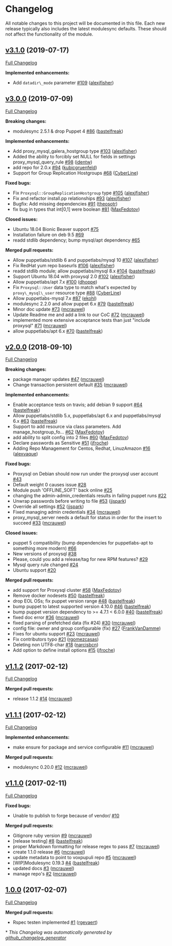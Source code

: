 # Changelog

All notable changes to this project will be documented in this file.
Each new release typically also includes the latest modulesync defaults.
These should not affect the functionality of the module.

## [v3.1.0](https://github.com/voxpupuli/puppet-proxysql/tree/v3.1.0) (2019-07-17)

[Full Changelog](https://github.com/voxpupuli/puppet-proxysql/compare/v3.0.0...v3.1.0)

**Implemented enhancements:**

- Add `datadir\_mode` parameter [\#109](https://github.com/voxpupuli/puppet-proxysql/pull/109) ([alexjfisher](https://github.com/alexjfisher))

## [v3.0.0](https://github.com/voxpupuli/puppet-proxysql/tree/v3.0.0) (2019-07-09)

[Full Changelog](https://github.com/voxpupuli/puppet-proxysql/compare/v2.0.0...v3.0.0)

**Breaking changes:**

- modulesync 2.5.1 & drop Puppet 4 [\#86](https://github.com/voxpupuli/puppet-proxysql/pull/86) ([bastelfreak](https://github.com/bastelfreak))

**Implemented enhancements:**

- Add proxy\_mysql\_galera\_hostgroup type [\#103](https://github.com/voxpupuli/puppet-proxysql/pull/103) ([alexjfisher](https://github.com/alexjfisher))
- Added the ability to forcibly set NULL for fields in settings proxy\_mysql\_query\_rule [\#98](https://github.com/voxpupuli/puppet-proxysql/pull/98) ([identw](https://github.com/identw))
- add repo for 2.0.x [\#94](https://github.com/voxpupuli/puppet-proxysql/pull/94) ([kubicgruenfeld](https://github.com/kubicgruenfeld))
- Support for Group Replication Hostgroups [\#68](https://github.com/voxpupuli/puppet-proxysql/pull/68) ([CyberLine](https://github.com/CyberLine))

**Fixed bugs:**

- Fix `Proxysql::GroupReplicationHostgroup` type [\#105](https://github.com/voxpupuli/puppet-proxysql/pull/105) ([alexjfisher](https://github.com/alexjfisher))
- Fix and refactor install.pp relationships [\#93](https://github.com/voxpupuli/puppet-proxysql/pull/93) ([alexjfisher](https://github.com/alexjfisher))
- Bugfix: Add missing dependencies [\#91](https://github.com/voxpupuli/puppet-proxysql/pull/91) ([theosotr](https://github.com/theosotr))
- fix bug in types that int\[0,1\] were boolean [\#81](https://github.com/voxpupuli/puppet-proxysql/pull/81) ([MaxFedotov](https://github.com/MaxFedotov))

**Closed issues:**

- Ubuntu 18.04 Bionic Beaver support [\#75](https://github.com/voxpupuli/puppet-proxysql/issues/75)
- Installation failure on deb 9.5 [\#69](https://github.com/voxpupuli/puppet-proxysql/issues/69)
- readd stdlib dependency; bump mysql/apt dependency [\#65](https://github.com/voxpupuli/puppet-proxysql/issues/65)

**Merged pull requests:**

- Allow puppetlabs/stdlib 6 and puppetlabs/mysql 10 [\#107](https://github.com/voxpupuli/puppet-proxysql/pull/107) ([alexjfisher](https://github.com/alexjfisher))
- Fix RedHat yum repo baseurls [\#106](https://github.com/voxpupuli/puppet-proxysql/pull/106) ([alexjfisher](https://github.com/alexjfisher))
- readd stdlib module; allow puppetlabs/mysql 8.x [\#104](https://github.com/voxpupuli/puppet-proxysql/pull/104) ([bastelfreak](https://github.com/bastelfreak))
- Support Ubuntu 18.04 with proxysql 2.0 [\#102](https://github.com/voxpupuli/puppet-proxysql/pull/102) ([alexjfisher](https://github.com/alexjfisher))
- Allow puppetlabs/apt 7.x [\#100](https://github.com/voxpupuli/puppet-proxysql/pull/100) ([dhoppe](https://github.com/dhoppe))
- Fix `Proxysql::User` data type to match what's expected by `proxy\_mysql\_user` resource type [\#88](https://github.com/voxpupuli/puppet-proxysql/pull/88) ([CyberLine](https://github.com/CyberLine))
- Allow puppetlabs-mysql 7.x [\#87](https://github.com/voxpupuli/puppet-proxysql/pull/87) ([ekohl](https://github.com/ekohl))
- modulesync 2.2.0 and allow puppet 6.x [\#79](https://github.com/voxpupuli/puppet-proxysql/pull/79) ([bastelfreak](https://github.com/bastelfreak))
- Minor doc update [\#73](https://github.com/voxpupuli/puppet-proxysql/pull/73) ([mcrauwel](https://github.com/mcrauwel))
- Update Readme me and add a link to our CoC [\#72](https://github.com/voxpupuli/puppet-proxysql/pull/72) ([mcrauwel](https://github.com/mcrauwel))
- implemented more extensive acceptance tests than just "include proxysql" [\#71](https://github.com/voxpupuli/puppet-proxysql/pull/71) ([mcrauwel](https://github.com/mcrauwel))
- allow puppetlabs/apt 6.x [\#70](https://github.com/voxpupuli/puppet-proxysql/pull/70) ([bastelfreak](https://github.com/bastelfreak))

## [v2.0.0](https://github.com/voxpupuli/puppet-proxysql/tree/v2.0.0) (2018-09-10)

[Full Changelog](https://github.com/voxpupuli/puppet-proxysql/compare/v1.1.2...v2.0.0)

**Breaking changes:**

- package manager updates [\#47](https://github.com/voxpupuli/puppet-proxysql/pull/47) ([mcrauwel](https://github.com/mcrauwel))
- Change transaction persistent default [\#35](https://github.com/voxpupuli/puppet-proxysql/pull/35) ([mcrauwel](https://github.com/mcrauwel))

**Implemented enhancements:**

- Enable acceptance tests on travis; add debian 9 support [\#64](https://github.com/voxpupuli/puppet-proxysql/pull/64) ([bastelfreak](https://github.com/bastelfreak))
- Allow puppetlabs/stdlib 5.x, puppetlabs/apt 6.x and puppetlabs/mysql 6.x [\#63](https://github.com/voxpupuli/puppet-proxysql/pull/63) ([bastelfreak](https://github.com/bastelfreak))
- Support to add resource via class parameters. Add manage\_hostgroup\_fo… [\#62](https://github.com/voxpupuli/puppet-proxysql/pull/62) ([MaxFedotov](https://github.com/MaxFedotov))
- add ability to split config into 2 files [\#60](https://github.com/voxpupuli/puppet-proxysql/pull/60) ([MaxFedotov](https://github.com/MaxFedotov))
- Declare passwords as Sensitive [\#51](https://github.com/voxpupuli/puppet-proxysql/pull/51) ([jfroche](https://github.com/jfroche))
- Adding Repo Management for Centos, Redhat, LinuzAmazon [\#16](https://github.com/voxpupuli/puppet-proxysql/pull/16) ([alexvaque](https://github.com/alexvaque))

**Fixed bugs:**

- Proxysql on Debian should now run under the proxysql user account [\#43](https://github.com/voxpupuli/puppet-proxysql/issues/43)
- Default weight 0 causes issue [\#28](https://github.com/voxpupuli/puppet-proxysql/issues/28)
- Module push 'OFFLINE\_SOFT' back online [\#25](https://github.com/voxpupuli/puppet-proxysql/issues/25)
- changing the admin-admin\_credentials results in failing puppet runs [\#22](https://github.com/voxpupuli/puppet-proxysql/issues/22)
- Unwrap passwords before writing to file [\#53](https://github.com/voxpupuli/puppet-proxysql/pull/53) ([jjspark](https://github.com/jjspark))
- Override all settings [\#52](https://github.com/voxpupuli/puppet-proxysql/pull/52) ([jjspark](https://github.com/jjspark))
- Fixed managing admin credentials [\#34](https://github.com/voxpupuli/puppet-proxysql/pull/34) ([mcrauwel](https://github.com/mcrauwel))
- proxy\_mysql\_server needs a default for status in order for the insert to succeed [\#33](https://github.com/voxpupuli/puppet-proxysql/pull/33) ([mcrauwel](https://github.com/mcrauwel))

**Closed issues:**

- puppet 5 compatibility \(bump dependencies for puppetlabs-apt to something more modern\) [\#66](https://github.com/voxpupuli/puppet-proxysql/issues/66)
- New versions of proxysql [\#38](https://github.com/voxpupuli/puppet-proxysql/issues/38)
- Please, could you add a release/tag for new RPM features?  [\#29](https://github.com/voxpupuli/puppet-proxysql/issues/29)
- Mysql query rule changed [\#24](https://github.com/voxpupuli/puppet-proxysql/issues/24)
- Ubuntu support [\#20](https://github.com/voxpupuli/puppet-proxysql/issues/20)

**Merged pull requests:**

- add support for Proxysql cluster [\#58](https://github.com/voxpupuli/puppet-proxysql/pull/58) ([MaxFedotov](https://github.com/MaxFedotov))
- Remove docker nodesets [\#50](https://github.com/voxpupuli/puppet-proxysql/pull/50) ([bastelfreak](https://github.com/bastelfreak))
- drop EOL OSs; fix puppet version range [\#48](https://github.com/voxpupuli/puppet-proxysql/pull/48) ([bastelfreak](https://github.com/bastelfreak))
- bump puppet to latest supported version 4.10.0 [\#46](https://github.com/voxpupuli/puppet-proxysql/pull/46) ([bastelfreak](https://github.com/bastelfreak))
- bump puppet version dependency to \>= 4.7.1 \< 6.0.0 [\#40](https://github.com/voxpupuli/puppet-proxysql/pull/40) ([bastelfreak](https://github.com/bastelfreak))
- fixed doc error [\#36](https://github.com/voxpupuli/puppet-proxysql/pull/36) ([mcrauwel](https://github.com/mcrauwel))
- fixed parsing of prefetched data \(fix \#24\) [\#30](https://github.com/voxpupuli/puppet-proxysql/pull/30) ([mcrauwel](https://github.com/mcrauwel))
- config file: owner and group configurable \(fix\) [\#27](https://github.com/voxpupuli/puppet-proxysql/pull/27) ([FrankVanDamme](https://github.com/FrankVanDamme))
- Fixes for ubuntu support [\#23](https://github.com/voxpupuli/puppet-proxysql/pull/23) ([mcrauwel](https://github.com/mcrauwel))
- Fix contributors typo [\#21](https://github.com/voxpupuli/puppet-proxysql/pull/21) ([rgomezcasas](https://github.com/rgomezcasas))
- Deleting non UTF8-char [\#18](https://github.com/voxpupuli/puppet-proxysql/pull/18) ([narcisbcn](https://github.com/narcisbcn))
- Add option to define install options [\#15](https://github.com/voxpupuli/puppet-proxysql/pull/15) ([jfroche](https://github.com/jfroche))

## [v1.1.2](https://github.com/voxpupuli/puppet-proxysql/tree/v1.1.2) (2017-02-12)

[Full Changelog](https://github.com/voxpupuli/puppet-proxysql/compare/v1.1.1...v1.1.2)

**Merged pull requests:**

- release 1.1.2 [\#14](https://github.com/voxpupuli/puppet-proxysql/pull/14) ([mcrauwel](https://github.com/mcrauwel))

## [v1.1.1](https://github.com/voxpupuli/puppet-proxysql/tree/v1.1.1) (2017-02-12)

[Full Changelog](https://github.com/voxpupuli/puppet-proxysql/compare/v1.1.0...v1.1.1)

**Implemented enhancements:**

- make ensure for package and service configurable [\#11](https://github.com/voxpupuli/puppet-proxysql/pull/11) ([mcrauwel](https://github.com/mcrauwel))

**Merged pull requests:**

- modulesync 0.20.0 [\#12](https://github.com/voxpupuli/puppet-proxysql/pull/12) ([mcrauwel](https://github.com/mcrauwel))

## [v1.1.0](https://github.com/voxpupuli/puppet-proxysql/tree/v1.1.0) (2017-02-11)

[Full Changelog](https://github.com/voxpupuli/puppet-proxysql/compare/1.0.0...v1.1.0)

**Fixed bugs:**

- Unable to publish to forge because of vendor/ [\#10](https://github.com/voxpupuli/puppet-proxysql/issues/10)

**Merged pull requests:**

- Gitignore ruby version [\#9](https://github.com/voxpupuli/puppet-proxysql/pull/9) ([mcrauwel](https://github.com/mcrauwel))
- \[release testing\] [\#8](https://github.com/voxpupuli/puppet-proxysql/pull/8) ([bastelfreak](https://github.com/bastelfreak))
- proper Markdown formatting for release regex to pass [\#7](https://github.com/voxpupuli/puppet-proxysql/pull/7) ([mcrauwel](https://github.com/mcrauwel))
- create 1.1.0 release [\#6](https://github.com/voxpupuli/puppet-proxysql/pull/6) ([mcrauwel](https://github.com/mcrauwel))
- update metadata to point to voxpupuli repo [\#5](https://github.com/voxpupuli/puppet-proxysql/pull/5) ([mcrauwel](https://github.com/mcrauwel))
- \[WIP\]Modulesync 0.19.3 [\#4](https://github.com/voxpupuli/puppet-proxysql/pull/4) ([bastelfreak](https://github.com/bastelfreak))
- updated docs [\#3](https://github.com/voxpupuli/puppet-proxysql/pull/3) ([mcrauwel](https://github.com/mcrauwel))
- manage repo's [\#2](https://github.com/voxpupuli/puppet-proxysql/pull/2) ([mcrauwel](https://github.com/mcrauwel))

## [1.0.0](https://github.com/voxpupuli/puppet-proxysql/tree/1.0.0) (2017-02-07)

[Full Changelog](https://github.com/voxpupuli/puppet-proxysql/compare/2b002103f11c460a659eb0928d5989bd1836b9ee...1.0.0)

**Merged pull requests:**

- Rspec testen implemented [\#1](https://github.com/voxpupuli/puppet-proxysql/pull/1) ([rgevaert](https://github.com/rgevaert))



\* *This Changelog was automatically generated by [github_changelog_generator](https://github.com/github-changelog-generator/github-changelog-generator)*
